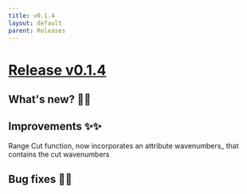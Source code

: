 ```yaml
---
title: v0.1.4
layout: default
parent: Releases
---
```


# __[Release v0.1.4](https://github.com/paucablop/chemotools/releases/tag/v0.1.4)__

## __What's new? 🎉🎉__

## __Improvements ✨✨__

Range Cut function, now incorporates an attribute wavenumbers_ that contains the cut wavenumbers

## __Bug fixes 🐛🐛__
